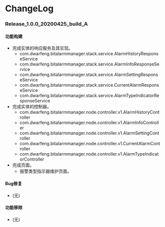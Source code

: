 # ChangeLog

### Release_1.0.0_20200425_build_A

#### 功能构建

- 完成实体的响应服务及其实现。
  - com.dwarfeng.bitalarmmanager.stack.service.AlarmHistoryResponseService
  - com.dwarfeng.bitalarmmanager.stack.service.AlarmInfoResponseService
  - com.dwarfeng.bitalarmmanager.stack.service.AlarmSettingResponseService
  - com.dwarfeng.bitalarmmanager.stack.service.CurrentAlarmResponseService
  - com.dwarfeng.bitalarmmanager.stack.service.AlarmTypeIndicatorResponseService
- 完成实体的控制器。
  - com.dwarfeng.bitalarmmanager.node.controller.v1.AlarmHistoryController
  - com.dwarfeng.bitalarmmanager.node.controller.v1.AlarmInfoController
  - com.dwarfeng.bitalarmmanager.node.controller.v1.AlarmSettingController
  - com.dwarfeng.bitalarmmanager.node.controller.v1.CurrentAlarmController
  - com.dwarfeng.bitalarmmanager.node.controller.v1.AlarmTypeIndicatorController
- 完成页面。
  - 报警类型指示器维护页面。

#### Bug修复

- (无)

#### 功能移除

- (无)
